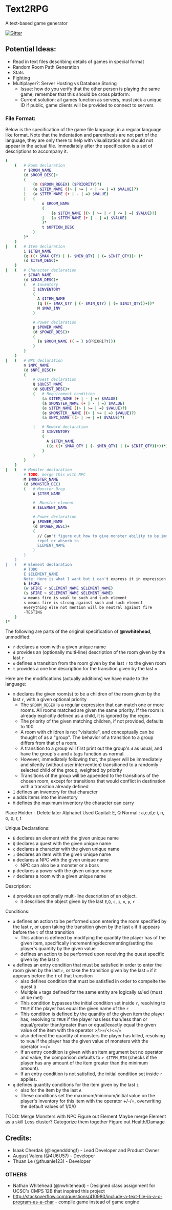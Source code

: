 # Text2RPG

A text-based game generator

[![Gitter](https://badges.gitter.im/legendddhgf_Text2RPG/Lobby.svg)](https://gitter.im/legendddhgf_Text2RPG/Lobby?utm_source=badge&utm_medium=badge&utm_campaign=pr-badge)

## Potential Ideas:

- Read in text files describing details of games in special format
- Random Room Path Generation
- Stats
- Fighting
- Multiplayer?: Server Hosting vs Database Storing
    - Issue: how do you verify that the other person is playing the same game; remember that this should be cross platform:
    - Current solution: all games function as servers, must pick a unique ID if public, game clients will be provided to connect to servers

### File Format:

Below is the specification of the game file language, in a regular language like format. Note that the indentation and parenthesis are not part of the language, they are only there to help with visualization and should not appear in the actual file. Immediately after the specification is a set of descriptions to accompany it.

```sh
(
    (   # Room declaration
        r $ROOM_NAME
        (d $ROOM_DESC)+
        (
            (m ($ROOM_REGEX) ($PRIORITY)?)
        |   (e $ITEM_NAME ((> | >= | < | <= | =) $VALUE)?)
        |   (a $ITEM_NAME (+ | - | =) $VALUE)
        |   (
                o $ROOM_NAME
				(
					(e $ITEM_NAME ((> | >= | < | <= | =) $VALUE)?)
				|	(a $ITEM_NAME (+ | - | =) $VALUE)
				)*
                t $OPTION_DESC
            )
        )*
    )
|   (   # Item declaration
        i $ITEM_NAME
        (q ((+ $MAX_QTY) | (- $MIN_QTY) | (= $INIT_QTY))+ )*
        (d $ITEM_DESC)+
    )
|   (   # Character declaration
        c $CHAR_NAME
        (d $CHAR_DESC)+
        (   # Inventory
            I $INVENTORY
            (
              A $ITEM_NAME
              (q ((+ $MAX_QTY | (- $MIN_QTY) | (= $INIT_QTY))+))*
              M $MAX_INV
            )

            # Power declaration
            p $POWER_NAME
            (d $POWER_DESC)+
            (
              (e $ROOM_NAME (( = ) $(PRIORITY)))
            )
        )
    )
|   (   # NPC declaration
        n $NPC_NAME
        (d $NPC_DESC)+
        (
            # Quest declaration
            Q $QUEST_NAME
            (d $QUEST_DESC)+
            (   # Requirement condition
                (a $ITEM_NAME (+ | - | =) $VALUE)
                (a $MONSTER_NAME (+ | - | =) $VALUE)
                (e $ITEM_NAME ((> | >= | =) $VALUE)?)
                (e $MONSTER__NAME ((> | >= | =) $VALUE)?)
                (a $NPC_NAME ((> | >= | =) $VALUE)?)

            |   # Reward declaration
                I $INVENTORY
                (
                  A $ITEM_NAME
                  ((q ((+ $MAX_QTY | (- $MIN_QTY) | (= $INIT_QTY))+))*)
                )
            )
        )
    )
|   (   # Monster declaration
        # TODO, merge this with NPC
        M $MONSTER_NAME
        (d $MONSTER_DEC)
        (   # Monster Drop
            A $ITEM_NAME

            #  Monster element
            A $ELEMENT_NAME

            # Power declaration
            p $POWER_NAME
            (d $POWER_DESC)+
            (
              // Can't figure out how to give monster ability to be immune,
              repel or absorb to
              ELEMENT_NAME
            )
        )
    )
|   (   # Element declaration
        # TODO
        E $ELEMENT_NAME
        Note: Here is what I want but i can't express it in expression
        E $FIRE
        (w $FIRE < $ELEMENT_NAME $ELEMENT_NAME)
        (s $FIRE > $ELEMENT_NAME $ELEMENT_NAME)
        w means fire is weak to such and such element
        s means fire is strong against such and such element
        everything else not mention will be neutral against fire
        -TESTING
    )
)*
```

The following are parts of the original specification of **@nwhitehead**, unmodified:

- `r` declares a room with a given unique name
- `d` provides an (optionally multi-line) description of the room given by the last `r`
- `o` defines a transition from the room given by the last `r` to the given room
- `t` provides a one line description for the transition given by the last `o`

Here are the modifications (actually additions) we have made to the language:

- `m` declares the given room(s) to be a children of the room given by the last `r`, with a given optional priority
    - The `$ROOM_REGEX` is a regular expression that can match one or more rooms. All rooms matched are given the same priority. If the room is already explicitly defined as a child, it is ignored by the regex.
    - The priority of the given matching children, if not provided, defaults to  100
    - A room with children is not "visitable", and conceptually can be thought of as a "group". The behavior of a transition to a group differs from that of a room.
    - A transition to a group will first print out the group's `d` as usual, and have the group's `e` and `a` tags function as normal.
    - However, immediately following that, the player will be immediately and silently (without user intervention) transitioned to a randomly selected child of the group, weighted by priority
    - Transitions of the group will be appended to the transitions of the chosen room, except for transitions that would conflict in destination with a transition already defined
- `I` defines an inventory for that character
- `A` adds items into the inventory
- `M` defines the maximum inventory the character can carry

Place Holder - Delete later
Alphabet Used
Capital: E, Q
Normal : a,c,d,e i, n, o, p, r, t


Unique Declarations:
- `E` declares an element with the given unique name
- `Q` declares a quest with the given unique name
- `c` declares a character with the given unique name
- `i` declares an item with the given unique name
- `n` declares a NPC with the given unique name
    - NPC can also be a monster or a boss
- `p` declares a power with the given unique name
- `r` declares a room with a given unique name

Description:
- `d` provides an optionally multi-line description of an object.
    - it describes the object given by the last `E`,`Q`, `c`, `i`, `n`, `p`, `r`

Conditions:
- `a` defines an action to be performed upon entering the room specified by the last `r`, or upon taking the transition given by the last `o` if it appears before the `t` of that transition
    - This action is defined by modifying the quantity the player has of the given item, specifically incrementing/decrementing/setting the player's quantity by the given value
    - defines an action to be performed upon receiving the quest specific given by the last `Q`
- `e` defines an entry condition that must be satisfied in order to enter the room given by the last `r`, or take the transition given by the last `o` if it appears before the `t` of that transition
    - also defines condition that must be satisfied in order to compelte the quest `Q`
    - Multiple `e` tags defined for the same entity are logically `&&`'ed (must all be met)
    - This condition bypasses the initial condition set inside `r`, resolving to `TRUE` if the player has equal the given name of the `r`
    - This condition is defined by the quantity of the given item the player has, resolving to `TRUE` if the player has less than/less than or equal/greater than/greater than or equal/exactly equal the given value of the item with the operator >/>=/</<=/=
    - also defined the quantity of monsters the player has killed, resolving to  `TRUE` if the player has the given value of monsters with the operator >=/=
    - If an entry condition is given with an item argument but no operator and  value, the comparison defaults to `> $ITEM_MIN` (checks if the player has  any amount of the item greater than the minimum amount).
    - If an entry condition is not satisfied, the initial condition set inside `r` applies.
- `q` defines quantity conditions for the item given by the last `i`
    - also for the item by the last `A`
    - These conditions set the maximum/minimum/initial value on the player's inventory for this item with the operator +/-/=, overwriting the default values of 1/0/0

TODO:
Merge Monsters with NPC
Figure out Element
Maybe merge Element as a skill
Less cluster?
Categorize them together
Figure out Health/Damage

## Credits:
- Isaak Cherdak (@legendddhgf) - Lead Developer and Product Owner
- August Valera (@4U6U57) - Developer
- Thuan Le (@thuanle123) - Developer

### OTHERS
- Nathan Whitehead (@nwhitehead) - Designed class assignment for UCSC's CMPS 12B that inspired this project
- http://stackoverflow.com/questions/410980/include-a-text-file-in-a-c-program-as-a-char - compile game instead of game engine
